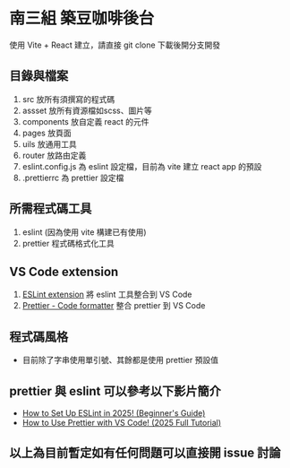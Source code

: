 # 南三組 築豆咖啡後台

使用 Vite + React 建立，請直接 git clone 下載後開分支開發

## 目錄與檔案

1. src 放所有須撰寫的程式碼
2. assset 放所有資源檔如scss、圖片等
3. components 放自定義 react 的元件
4. pages 放頁面
5. uils 放通用工具
6. router 放路由定義
7. eslint.config.js 為 eslint 設定檔，目前為 vite 建立 react app 的預設
8. .prettierrc 為 prettier 設定檔

## 所需程式碼工具

1. eslint (因為使用 vite 構建已有使用)
2. prettier 程式碼格式化工具

## VS Code extension

1. [ESLint extension](https://marketplace.visualstudio.com/items?itemName=dbaeumer.vscode-eslint) 將 eslint 工具整合到 VS Code
2. [Prettier - Code formatter](https://marketplace.visualstudio.com/items?itemName=esbenp.prettier-vscode) 整合 prettier 到 VS Code

## 程式碼風格

- 目前除了字串使用單引號、其餘都是使用 prettier 預設值

## prettier 與 eslint 可以參考以下影片簡介

- [How to Set Up ESLint in 2025! (Beginner's Guide)](https://www.youtube.com/watch?v=eieTlMwCwWU)
- [How to Use Prettier with VS Code! (2025 Full Tutorial)](https://www.youtube.com/watch?v=_fzbg6_-JuE&t=628s)

## 以上為目前暫定如有任何問題可以直接開 issue 討論
